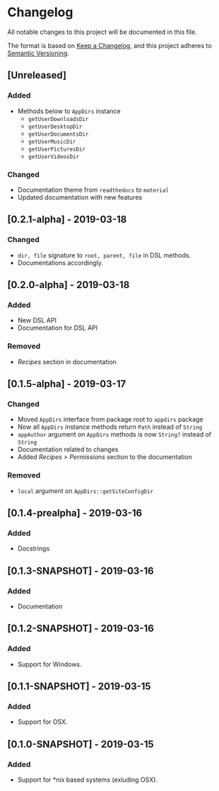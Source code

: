 # Changelog
All notable changes to this project will be documented in this file.

The format is based on [Keep a Changelog](https://keepachangelog.com/en/1.0.0/),
and this project adheres to [Semantic Versioning](https://semver.org/spec/v2.0.0.html).

## [Unreleased]
### Added
 - Methods below to `AppDirs` instance
   - `getUserDownloadsDir`
   - `getUserDesktopDir`
   - `getUserDocumentsDir`
   - `getUserMusicDir`
   - `getUserPicturesDir`
   - `getUserVideosDir`

### Changed
 - Documentation theme from `readthedocs` to `material`
 - Updated documentation with new features

## [0.2.1-alpha] - 2019-03-18
### Changed
 - `dir, file` signature to `root, parent, file` in DSL methods.
 - Documentations accordingly.

## [0.2.0-alpha] - 2019-03-18
### Added
 - New DSL API
 - Documentation for DSL API

### Removed
 - *Recipes* section in documentation

## [0.1.5-alpha] - 2019-03-17
### Changed
 - Moved `AppDirs` interface from package root to `appdirs` package
 - Now all `AppDirs` instance methods return `Path` instead of `String`
 - `appAuthor` argument on `AppDirs` methods is now `String?` instead of `String`
 - Documentation related to changes
 - Added *Recipes > Permissions* section to the documentation

### Removed
 - `local` argument on `AppDirs::getSiteConfigDir`

## [0.1.4-prealpha] - 2019-03-16
### Added
 - Docstrings

## [0.1.3-SNAPSHOT] - 2019-03-16
### Added
 - Documentation

## [0.1.2-SNAPSHOT] - 2019-03-16
### Added
 - Support for Windows.

## [0.1.1-SNAPSHOT] - 2019-03-15
### Added
 - Support for OSX.

## [0.1.0-SNAPSHOT] - 2019-03-15
### Added
 - Support for *nix based systems (exluding OSX).
